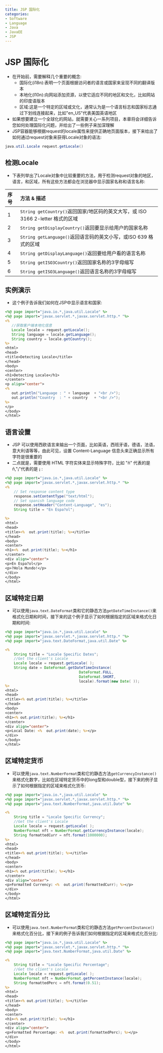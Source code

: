 ```yaml
---
title: JSP 国际化
categories:
- Software
- Language
- Java
- JavaEE
- JSP
---
```

# JSP 国际化

- 在开始前，需要解释几个重要的概念:
    - 国际化(i18n):表明一个页面根据访问者的语言或国家来呈现不同的翻译版本
    - 本地化(l10n):向网站添加资源，以使它适应不同的地区和文化，比如网站的印度语版本
    - 区域:这是一个特定的区域或文化，通常认为是一个语言标志和国家标志通过下划线连接起来，比如"en_US"代表美国英语地区
- 如果想要建立一个全球化的网站，就需要关心一系列项目，本章将会详细告诉您如何处理国际化问题，并给出了一些例子来加深理解
- JSP容器能够根据request的locale属性来提供正确地页面版本，接下来给出了如何通过request对象来获得Locale对象的语法:

```java
java.util.Locale request.getLocale()
```

## 检测Locale

- 下表列举出了Locale对象中比较重要的方法，用于检测request对象的地区，语言，和区域，所有这些方法都会在浏览器中显示国家名称和语言名称:

| 序号 | 方法 & 描述                                                  |
| :--- | :----------------------------------------------------------- |
| 1    | `String getCountry()`返回国家/地区码的英文大写，或 ISO 3166 2-letter 格式的区域 |
| 2    | `String getDisplayCountry()`返回要显示给用户的国家名称       |
| 3    | `String getLanguage()`返回语言码的英文小写，或ISO 639 格式的区域 |
| 4    | `String getDisplayLanguage()`返回要给用户看的语言名称        |
| 5    | `String getISO3Country()`返回国家名称的3字母缩写             |
| 6    | `String getISO3Language()`返回语言名称的3字母缩写            |

## 实例演示

- 这个例子告诉我们如何在JSP中显示语言和国家:

```jsp
<%@ page import="java.io.*,java.util.Locale" %>
<%@ page import="javax.servlet.*,javax.servlet.http.* "%>
<%
   //获取客户端本地化信息
   Locale locale = request.getLocale();
   String language = locale.getLanguage();
   String country = locale.getCountry();
%>
<html>
<head>
<title>Detecting Locale</title>
</head>
<body>
<center>
<h1>Detecting Locale</h1>
</center>
<p align="center">
<%
   out.println("Language : " + language  + "<br />");
   out.println("Country  : " + country   + "<br />");
%>
</p>
</body>
</html>
```

## 语言设置

- JSP 可以使用西欧语言来输出一个页面，比如英语，西班牙语，德语，法语，意大利语等等，由此可见，设置 Content-Language 信息头来正确显示所有字符是很重要的
- 二点就是，需要使用 HTML 字符实体来显示特殊字符，比如 "&#241;" 代表的是 ñ,"&#161;"代表的是 ¡ :

```jsp
<%@ page import="java.io.*,java.util.Locale" %>
<%@ page import="javax.servlet.*,javax.servlet.http.* "%>
<%
    // Set response content type
    response.setContentType("text/html");
    // Set spanish language code
    response.setHeader("Content-Language", "es");
    String title = "En Espa?ol";

%>
<html>
<head>
<title><%  out.print(title); %></title>
</head>
<body>
<center>
<h1><%  out.print(title); %></h1>
</center>
<div align="center">
<p>En Espa?ol</p>
<p>?Hola Mundo!</p>
</div>
</body>
</html>
```

## 区域特定日期

- 可以使用`java.text.DateFormat`类和它的静态方法`getDateTimeInstance()`来格式化日期和时间，接下来的这个例子显示了如何根据指定的区域来格式化日期和时间:

```jsp
<%@ page import="java.io.*,java.util.Locale" %>
<%@ page import="javax.servlet.*,javax.servlet.http.* "%>
<%@ page import="java.text.DateFormat,java.util.Date" %>

<%
    String title = "Locale Specific Dates";
    //Get the client's Locale
    Locale locale = request.getLocale( );
    String date = DateFormat.getDateTimeInstance(
                                  DateFormat.FULL,
                                  DateFormat.SHORT,
                                  locale).format(new Date( ));
%>
<html>
<head>
<title><% out.print(title); %></title>
</head>
<body>
<center>
<h1><% out.print(title); %></h1>
</center>
<div align="center">
<p>Local Date: <%  out.print(date); %></p>
</div>
</body>
</html>
```

## 区域特定货币

- 可以使用`java.text.NumberFormat`类和它的静态方法`getCurrencyInstance()`来格式化数字，比如在区域特定货币中的long型和double型，接下来的例子显示了如何根据指定的区域来格式化货币:

```jsp
<%@ page import="java.io.*,java.util.Locale" %>
<%@ page import="javax.servlet.*,javax.servlet.http.* "%>
<%@ page import="java.text.NumberFormat,java.util.Date" %>

<%
    String title = "Locale Specific Currency";
    //Get the client's Locale
    Locale locale = request.getLocale( );
    NumberFormat nft = NumberFormat.getCurrencyInstance(locale);
    String formattedCurr = nft.format(1000000);
%>
<html>
<head>
<title><% out.print(title); %></title>
</head>
<body>
<center>
<h1><% out.print(title); %></h1>
</center>
<div align="center">
<p>Formatted Currency: <%  out.print(formattedCurr); %></p>
</div>
</body>
</html>
```

## 区域特定百分比

- 可以使用`java.text.NumberFormat`类和它的静态方法`getPercentInstance()`来格式化百分比，接下来的例子告诉我们如何根据指定的区域来格式化百分比:

```jsp
<%@ page import="java.io.*,java.util.Locale" %>
<%@ page import="javax.servlet.*,javax.servlet.http.* "%>
<%@ page import="java.text.NumberFormat,java.util.Date" %>

<%
    String title = "Locale Specific Percentage";
    //Get the client's Locale
    Locale locale = request.getLocale( );
    NumberFormat nft = NumberFormat.getPercentInstance(locale);
    String formattedPerc = nft.format(0.51);
%>
<html>
<head>
<title><% out.print(title); %></title>
</head>
<body>
<center>
<h1><% out.print(title); %></h1>
</center>
<div align="center">
<p>Formatted Percentage: <%  out.print(formattedPerc); %></p>
</div>
</body>
</html>
```